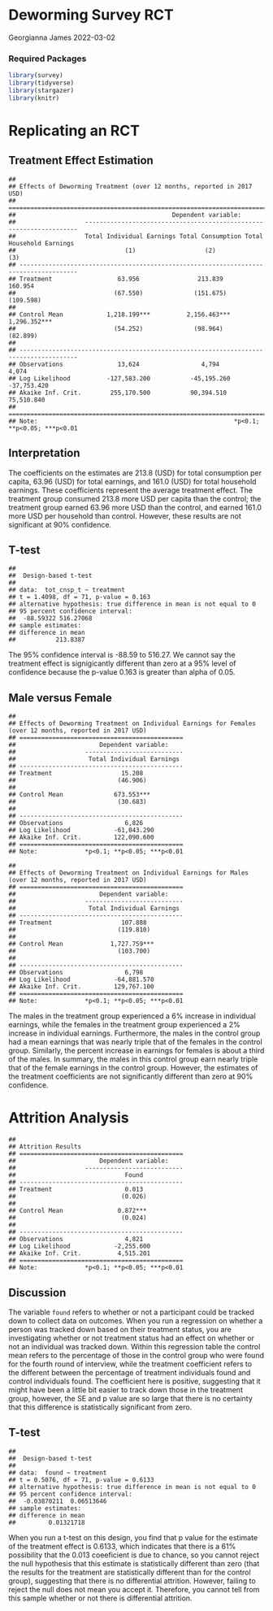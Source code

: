 Deworming Survey RCT
================
Georgianna James
2022-03-02

### Required Packages

``` r
library(survey)
library(tidyverse)
library(stargazer)
library(knitr)
```

# Replicating an RCT

## Treatment Effect Estimation

    ## 
    ## Effects of Deworming Treatment (over 12 months, reported in 2017 USD)
    ## ======================================================================================
    ##                                           Dependent variable:                         
    ##                   --------------------------------------------------------------------
    ##                   Total Individual Earnings Total Consumption Total Household Earnings
    ##                              (1)                   (2)                  (3)           
    ## --------------------------------------------------------------------------------------
    ## Treatment                  63.956                213.839              160.954         
    ##                           (67.550)              (151.675)            (109.598)        
    ##                                                                                       
    ## Control Mean            1,218.199***          2,156.463***          1,296.352***      
    ##                           (54.252)              (98.964)              (82.899)        
    ##                                                                                       
    ## --------------------------------------------------------------------------------------
    ## Observations               13,624                 4,794                4,074          
    ## Log Likelihood          -127,583.200           -45,195.260          -37,753.420       
    ## Akaike Inf. Crit.        255,170.500           90,394.510            75,510.840       
    ## ======================================================================================
    ## Note:                                                      *p<0.1; **p<0.05; ***p<0.01

## Interpretation

The coefficients on the estimates are 213.8 (USD) for total consumption
per capita, 63.96 (USD) for total earnings, and 161.0 (USD) for total
household earnings. These coefficients represent the average treatment
effect. The treatment group consumed 213.8 more USD per capita than the
control; the treatment group earned 63.96 more USD than the control, and
earned 161.0 more USD per household than control. However, these results
are not significant at 90% confidence.

## T-test

    ## 
    ##  Design-based t-test
    ## 
    ## data:  tot_cnsp_t ~ treatment
    ## t = 1.4098, df = 71, p-value = 0.163
    ## alternative hypothesis: true difference in mean is not equal to 0
    ## 95 percent confidence interval:
    ##  -88.59322 516.27068
    ## sample estimates:
    ## difference in mean 
    ##           213.8387

The 95% confidence interval is -88.59 to 516.27. We cannot say the
treatment effect is signigicantly different than zero at a 95% level of
confidence because the p-value 0.163 is greater than alpha of 0.05.

## Male versus Female

    ## 
    ## Effects of Deworming Treatment on Individual Earnings for Females (over 12 months, reported in 2017 USD)
    ## =============================================
    ##                       Dependent variable:    
    ##                   ---------------------------
    ##                    Total Individual Earnings 
    ## ---------------------------------------------
    ## Treatment                   15.208           
    ##                            (46.906)          
    ##                                              
    ## Control Mean              673.553***         
    ##                            (30.683)          
    ##                                              
    ## ---------------------------------------------
    ## Observations                 6,826           
    ## Log Likelihood            -61,043.290        
    ## Akaike Inf. Crit.         122,090.600        
    ## =============================================
    ## Note:             *p<0.1; **p<0.05; ***p<0.01

    ## 
    ## Effects of Deworming Treatment on Individual Earnings for Males (over 12 months, reported in 2017 USD)
    ## =============================================
    ##                       Dependent variable:    
    ##                   ---------------------------
    ##                    Total Individual Earnings 
    ## ---------------------------------------------
    ## Treatment                   107.888          
    ##                            (119.810)         
    ##                                              
    ## Control Mean             1,727.759***        
    ##                            (103.700)         
    ##                                              
    ## ---------------------------------------------
    ## Observations                 6,798           
    ## Log Likelihood            -64,881.570        
    ## Akaike Inf. Crit.         129,767.100        
    ## =============================================
    ## Note:             *p<0.1; **p<0.05; ***p<0.01

The males in the treatment group experienced a 6% increase in individual
earnings, while the females in the treatment group experienced a 2%
increase in individual earnings. Furthermore, the males in the control
group had a mean earnings that was nearly triple that of the females in
the control group. Similarly, the percent increase in earnings for
females is about a third of the males. In summary, the males in this
control group earn nearly triple that of the female earnings in the
control group. However, the estimates of the treatment coefficients are
not significantly different than zero at 90% confidence.

# Attrition Analysis

    ## 
    ## Attrition Results
    ## =============================================
    ##                       Dependent variable:    
    ##                   ---------------------------
    ##                              Found           
    ## ---------------------------------------------
    ## Treatment                    0.013           
    ##                             (0.026)          
    ##                                              
    ## Control Mean               0.872***          
    ##                             (0.024)          
    ##                                              
    ## ---------------------------------------------
    ## Observations                 4,821           
    ## Log Likelihood            -2,255.600         
    ## Akaike Inf. Crit.          4,515.201         
    ## =============================================
    ## Note:             *p<0.1; **p<0.05; ***p<0.01

## Discussion

The variable `found` refers to whether or not a participant could be
tracked down to collect data on outcomes. When you run a regression on
whether a person was tracked down based on their treatment status, you
are investigating whether or not treatment status had an effect on
whether or not an individual was tracked down. Within this regression
table the control mean refers to the percentage of those in the control
group who were found for the fourth round of interview, while the
treatment coefficient refers to the different between the percentage of
treatment individuals found and control individuals found. The
coefficient here is positive, suggesting that it might have been a
little bit easier to track down those in the treatment group, however,
the SE and p value are so large that there is no certainty that this
difference is statistically significant from zero.

## T-test

    ## 
    ##  Design-based t-test
    ## 
    ## data:  found ~ treatment
    ## t = 0.5076, df = 71, p-value = 0.6133
    ## alternative hypothesis: true difference in mean is not equal to 0
    ## 95 percent confidence interval:
    ##  -0.03870211  0.06513646
    ## sample estimates:
    ## difference in mean 
    ##         0.01321718

When you run a t-test on this design, you find that p value for the
estimate of the treatment effect is 0.6133, which indicates that there
is a 61% possibility that the 0.013 coeeficient is due to chance, so you
cannot reject the null hypothesis that this estimate is statistically
different than zero (that the results for the treatment are
statistically different than for the control group), suggesting that
there is no differential attrition. However, failing to reject the null
does not mean you accept it. Therefore, you cannot tell from this sample
whether or not there is differential attrition.
